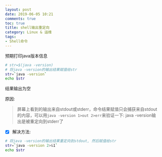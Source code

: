 ```yaml
---
layout: post
date: 2019-06-05 10:21
comments: true
toc: true
title: shell输出重定向
category: Linux & 运维
tags: 
- Shell命令
---
```



预期打印java版本信息
```bash
# str=$(java -version)
# 将java -version的输出结果赋值给str
str=`java -version`
echo $str
```

<!-- more -->

结果输出为空

原因:
> 屏幕上看到的输出来自stdout或stderr，命令结果赋值只会捕获来自stdout的内容，可以用`java -version 1>out 2>err`来验证一下: java -version输出是被重定向到stderr了

- [x] 解决方法:
```bash
# 将java -version的输出结果重定向到stdout, 然后赋值给str
str=`java -version 2>&1`
echo $str
```

